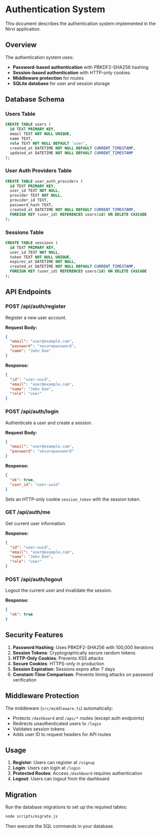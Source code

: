 # Authentication System

This document describes the authentication system implemented in the Nirvi application.

## Overview

The authentication system uses:
- **Password-based authentication** with PBKDF2-SHA256 hashing
- **Session-based authentication** with HTTP-only cookies
- **Middleware protection** for routes
- **SQLite database** for user and session storage

## Database Schema

### Users Table
```sql
CREATE TABLE users (
  id TEXT PRIMARY KEY,
  email TEXT NOT NULL UNIQUE,
  name TEXT,
  role TEXT NOT NULL DEFAULT 'user',
  created_at DATETIME NOT NULL DEFAULT CURRENT_TIMESTAMP,
  updated_at DATETIME NOT NULL DEFAULT CURRENT_TIMESTAMP
);
```

### User Auth Providers Table
```sql
CREATE TABLE user_auth_providers (
  id TEXT PRIMARY KEY,
  user_id TEXT NOT NULL,
  provider TEXT NOT NULL,
  provider_id TEXT,
  password_hash TEXT,
  created_at DATETIME NOT NULL DEFAULT CURRENT_TIMESTAMP,
  FOREIGN KEY (user_id) REFERENCES users(id) ON DELETE CASCADE
);
```

### Sessions Table
```sql
CREATE TABLE sessions (
  id TEXT PRIMARY KEY,
  user_id TEXT NOT NULL,
  token TEXT NOT NULL UNIQUE,
  expires_at DATETIME NOT NULL,
  created_at DATETIME NOT NULL DEFAULT CURRENT_TIMESTAMP,
  FOREIGN KEY (user_id) REFERENCES users(id) ON DELETE CASCADE
);
```

## API Endpoints

### POST /api/auth/register
Register a new user account.

**Request Body:**
```json
{
  "email": "user@example.com",
  "password": "securepassword",
  "name": "John Doe"
}
```

**Response:**
```json
{
  "id": "user-uuid",
  "email": "user@example.com",
  "name": "John Doe",
  "role": "user"
}
```

### POST /api/auth/login
Authenticate a user and create a session.

**Request Body:**
```json
{
  "email": "user@example.com",
  "password": "securepassword"
}
```

**Response:**
```json
{
  "ok": true,
  "user_id": "user-uuid"
}
```

Sets an HTTP-only cookie `session_token` with the session token.

### GET /api/auth/me
Get current user information.

**Response:**
```json
{
  "id": "user-uuid",
  "email": "user@example.com",
  "name": "John Doe",
  "role": "user"
}
```

### POST /api/auth/logout
Logout the current user and invalidate the session.

**Response:**
```json
{
  "ok": true
}
```

## Security Features

1. **Password Hashing**: Uses PBKDF2-SHA256 with 100,000 iterations
2. **Session Tokens**: Cryptographically secure random tokens
3. **HTTP-Only Cookies**: Prevents XSS attacks
4. **Secure Cookies**: HTTPS-only in production
5. **Session Expiration**: Sessions expire after 7 days
6. **Constant-Time Comparison**: Prevents timing attacks on password verification

## Middleware Protection

The middleware (`src/middleware.ts`) automatically:
- Protects `/dashboard` and `/api/*` routes (except auth endpoints)
- Redirects unauthenticated users to `/login`
- Validates session tokens
- Adds user ID to request headers for API routes

## Usage

1. **Register**: Users can register at `/signup`
2. **Login**: Users can login at `/login`
3. **Protected Routes**: Access `/dashboard` requires authentication
4. **Logout**: Users can logout from the dashboard

## Migration

Run the database migrations to set up the required tables:

```bash
node scripts/migrate.js
```

Then execute the SQL commands in your database.
